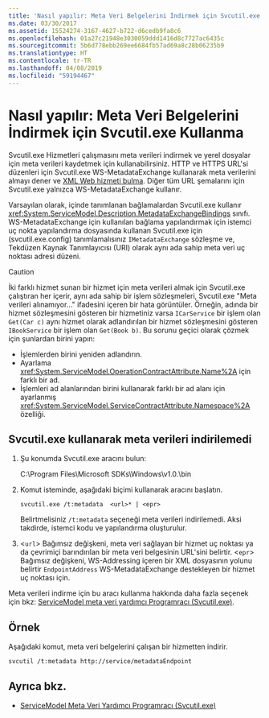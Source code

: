 ```yaml
---
title: 'Nasıl yapılır: Meta Veri Belgelerini İndirmek için Svcutil.exe Kullanma'
ms.date: 03/30/2017
ms.assetid: 15524274-3167-4627-b722-d6cedb9fa8c6
ms.openlocfilehash: 01a27c21948e3030059ddd1416d8c7727ac6435c
ms.sourcegitcommit: 5b6d778ebb269ee6684fb57ad69a8c28b06235b9
ms.translationtype: HT
ms.contentlocale: tr-TR
ms.lasthandoff: 04/08/2019
ms.locfileid: "59194467"
---
```

# <a name="how-to-use-svcutilexe-to-download-metadata-documents"></a>Nasıl yapılır: Meta Veri Belgelerini İndirmek için Svcutil.exe Kullanma
Svcutil.exe Hizmetleri çalışmasını meta verileri indirmek ve yerel dosyalar için meta verileri kaydetmek için kullanabilirsiniz. HTTP ve HTTPS URL'si düzenleri için Svcutil.exe WS-MetadataExchange kullanarak meta verilerini almayı dener ve [XML Web hizmeti bulma](https://go.microsoft.com/fwlink/?LinkId=94950). Diğer tüm URL şemalarını için Svcutil.exe yalnızca WS-MetadataExchange kullanır.  
  
 Varsayılan olarak, içinde tanımlanan bağlamalardan Svcutil.exe kullanır <xref:System.ServiceModel.Description.MetadataExchangeBindings> sınıfı. WS-MetadataExchange için kullanılan bağlama yapılandırmak için istemci uç nokta yapılandırma dosyasında kullanan Svcutil.exe için (svcutil.exe.config) tanımlamalısınız `IMetadataExchange` sözleşme ve, Tekdüzen Kaynak Tanımlayıcısı (URI) olarak aynı ada sahip meta veri uç noktası adresi düzeni.  
  
> [!CAUTION]
> İki farklı hizmet sunan bir hizmet için meta verileri almak için Svcutil.exe çalıştıran her içerir, aynı ada sahip bir işlem sözleşmeleri, Svcutil.exe "Meta verileri alınamıyor..." ifadesini içeren bir hata görüntüler. Örneğin, adında bir hizmet sözleşmesini gösteren bir hizmetiniz varsa `ICarService` bir işlem olan `Get(Car c)` aynı hizmet olarak adlandırılan bir hizmet sözleşmesini gösteren `IBookService` bir işlem olan `Get(Book b)`. Bu sorunu geçici olarak çözmek için şunlardan birini yapın:
>
> - İşlemlerden birini yeniden adlandırın.
> - Ayarlama <xref:System.ServiceModel.OperationContractAttribute.Name%2A> için farklı bir ad.
> - İşlemleri ad alanlarından birini kullanarak farklı bir ad alanı için ayarlanmış <xref:System.ServiceModel.ServiceContractAttribute.Namespace%2A> özelliği.
  
## <a name="to-download-metadata-using-svcutilexe"></a>Svcutil.exe kullanarak meta verileri indirilemedi  
  
1.  Şu konumda Svcutil.exe aracını bulun:  
  
     C:\Program Files\Microsoft SDKs\Windows\v1.0.\bin  
  
2.  Komut isteminde, aşağıdaki biçimi kullanarak aracını başlatın.  
  
    ```  
    svcutil.exe /t:metadata  <url>* | <epr>  
    ```  
  
     Belirtmelisiniz `/t:metadata` seçeneği meta verileri indirilemedi. Aksi takdirde, istemci kodu ve yapılandırma oluşturulur.  
  
3.  <`url`> Bağımsız değişkeni, meta veri sağlayan bir hizmet uç noktası ya da çevrimiçi barındırılan bir meta veri belgesinin URL'sini belirtir. <`epr`> Bağımsız değişkeni, WS-Addressing içeren bir XML dosyasının yolunu belirtir `EndpointAddress` WS-MetadataExchange destekleyen bir hizmet uç noktası için.  
  
 Meta verileri indirme için bu aracı kullanma hakkında daha fazla seçenek için bkz: [ServiceModel meta veri yardımcı Programracı (Svcutil.exe)](../../../../docs/framework/wcf/servicemodel-metadata-utility-tool-svcutil-exe.md).  
  
## <a name="example"></a>Örnek  
 Aşağıdaki komut, meta veri belgelerini çalışan bir hizmetten indirir.  
  
```  
svcutil /t:metadata http://service/metadataEndpoint  
```  
  
## <a name="see-also"></a>Ayrıca bkz.

- [ServiceModel Meta Veri Yardımcı Programracı (Svcutil.exe)](../../../../docs/framework/wcf/servicemodel-metadata-utility-tool-svcutil-exe.md)

